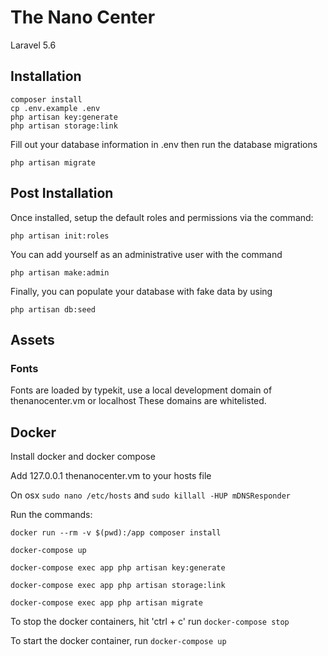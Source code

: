 # The Nano Center

Laravel 5.6

## Installation

```
composer install
cp .env.example .env
php artisan key:generate
php artisan storage:link
```

Fill out your database information in .env then run the database migrations

```
php artisan migrate
```

## Post Installation

Once installed, setup the default roles and permissions via the command:

```
php artisan init:roles
```

You can add yourself as an administrative user with the command

```
php artisan make:admin
```

Finally, you can populate your database with fake data by using

```
php artisan db:seed
```

## Assets

### Fonts

Fonts are loaded by typekit, use a local development domain of thenanocenter.vm or localhost These domains are whitelisted.


## Docker

Install docker and docker compose

Add 127.0.0.1     thenanocenter.vm to your hosts file

On osx `sudo nano /etc/hosts` and `sudo killall -HUP mDNSResponder`

Run the commands:

`docker run --rm -v $(pwd):/app composer install`

`docker-compose up`

`docker-compose exec app php artisan key:generate`

`docker-compose exec app php artisan storage:link`

`docker-compose exec app php artisan migrate`

To stop the docker containers, hit 'ctrl + c' run `docker-compose stop`

To start the docker container, run `docker-compose up`